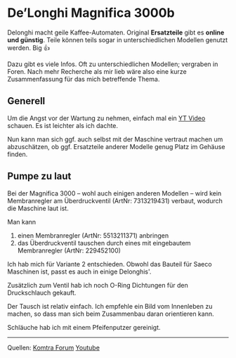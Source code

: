# De’Longhi Magnifica 3000b

Delonghi macht geile Kaffee-Automaten. Original **Ersatzteile** gibt es **online und günstig**. Teile können teils sogar in unterschiedlichen Modellen genutzt werden. Big 👍

Dazu gibt es viele Infos. Oft zu unterschiedlichen Modellen; vergraben in Foren. Nach mehr Recherche als mir lieb wäre also eine kurze Zusammenfassung für das mich betreffende Thema.

## Generell

Um die Angst vor der Wartung zu nehmen, einfach mal ein [YT Video][yt] schauen. Es ist leichter als ich dachte.

Nun kann man sich ggf. auch selbst mit der Maschine vertraut machen um abzuschätzen, ob ggf. Ersatzteile anderer Modelle genug Platz im Gehäuse finden.

## Pumpe zu laut
Bei der Magnifica 3000 – wohl auch einigen anderen Modellen – wird kein Membranregler am Überdruckventil (ArtNr: 7313219431) verbaut, wodurch die Maschine laut ist.

Man kann
1. einen Membranregler (ArtNr: 5513211371) anbringen
2. das Überdruckventil tauschen durch eines mit eingebautem Membranregler (ArtNr: 229452100)

Ich hab mich für Variante 2 entschieden. Obwohl das Bauteil für Saeco Maschinen ist, passt es auch in einige Delonghis'.

Zusätzlich zum Ventil hab ich noch O-Ring Dichtungen für den Druckschlauch gekauft.

Der Tausch ist relativ einfach. Ich empfehle ein Bild vom Innenleben zu machen, so dass man sich beim Zusammenbau daran orientieren kann.

Schläuche hab ich mit einem Pfeifenputzer gereinigt.

---
Quellen:
[Komtra Forum](https://komtra.de/forum/index.php/Thread/8941-DeLonghi-ESAM-4400-Magnifica-sehr-laut/)
[Youtube][yt]

[yt]: https://www.youtube.com/playlist?list=PLJ-9N_7aUPzKk71S5B4PtZDULE6fd6JnV
